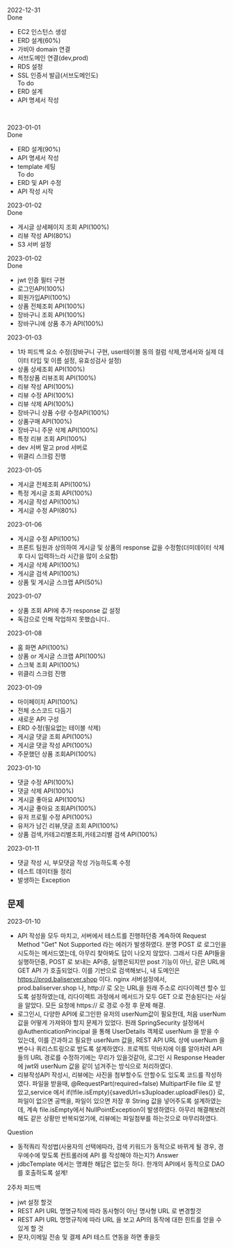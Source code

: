 2022-12-31<br>
Done
- EC2 인스턴스 생성
- ERD 설계(60%)
- 가비아 domain 연결
- 서브도메인 연결(dev,prod)
- RDS 설정
- SSL 인증서 발급(서브도메인도)<br>
To do
- ERD 설계 
- API 명세서 작성
<br>

2023-01-01<br>
Done
- ERD 설계(90%)
- API 명세서 작성
- template 세팅<br>
To do
- ERD 및 API 수정
- API 작성 시작<br>

2023-01-02<br>
Done
- 게시글 상세페이지 조회 API(100%)
- 리뷰 작성 API(80%)
- S3 서버 설정

2023-01-02<br>
Done
- jwt 인증 필터 구현
- 로그인API(100%)
- 회원가입API(100%)
- 상품 전체조회 API(100%)
- 장바구니 조회 API(100%)
- 장바구니에 상품 추가 API(100%)

2023-01-03<br>
- 1차 피드백 요소 수정(장바구니 구현, user테이블 동의 컬럼 삭제,명세서와 실제 데이터 타입 및 이름 설정, 유효성검사 설정)
- 상품 상세조회 API(100%)
- 특정상품 리뷰조회 API(100%)
- 리뷰 작성 API(100%)
- 리뷰 수정 API(100%)
- 리뷰 삭제 API(100%)
- 장바구니 상품 수량 수정API(100%)
- 상품구매 API(100%)
- 장바구니 주문 삭제 API(100%)
- 특정 리뷰 조회 API(100%)
- dev 서버 말고 prod 서버로 
- 위클리 스크럼 진행

2023-01-05<br>
- 게시글 전체조회 API(100%)
- 특정 게시글 조회 API(100%)
- 게시글 작성 API(100%)
- 게시글 수정 API(80%)

2023-01-06<br>
- 게시글 수정 API(100%)
- 프론트 팀원과 상의하여 게시글 및 상품의 response 값을 수정함(더미데이터 삭제 후 다시 입력하느라 시간을 많이 소요함)
- 게시글 삭제 API(100%)
- 게시글 검색 API(100%)
- 상품 및 게시글 스크랩 API(50%)

2023-01-07<br>
- 상품 조회 API에 추가 response 값 설정
- 독감으로 인해 작업하지 못했습니다..

2023-01-08<br>
- 홈 화면 API(100%)
- 상품 or 게시글 스크랩 API(100%)
- 스크북 조회 API(100%)
- 위클리 스크럼 진행

2023-01-09<br>
- 마이페이지 API(100%)
- 전체 소스코드 다듬기
- 새로운 API 구성
- ERD 수정(필요없는 테이블 삭제)
- 게시글 댓글 조회 API(100%)
- 게시글 댓글 작성 API(100%)
- 주문했던 상품 조회API(100%)

2023-01-10<br>
- 댓글 수정 API(100%)
- 댓글 삭제 API(100%)
- 게시글 좋아요 API(100%)
- 게시글 좋아요 조회API(100%)
- 유저 프로필 수정 API(100%)
- 유저가 남긴 리뷰,댓글 조회 API(100%)
- 상품 검색,카테고리별조회,카테고리별 검색 API(100%)

2023-01-11<br>
- 댓글 작성 시, 부모댓글 작성 가능하도록 수정
- 테스트 데이터들 정리
- 발생하는 Exception 

## 문제
2023-01-10
- API 작성을 모두 마치고, 서버에서 테스트를 진행하던중 계속하여 Request Method "Get" Not Supported 라는 에러가 발생하였다.
분명 POST 로 로그인을 시도하는 메서드였는데, 아무리 찾아봐도 답이 나오지 않았다. 그래서 다른 API들을 실행하던중, POST 로 보내는
API중, 실행은되지만 post 기능이 아닌, 같은 URL에 GET API 가 호출되었다. 이를 기반으로 검색해보니, 내 도메인은 https://prod.baliserver.shop
이다. nginx 서버설정에서, prod.baliserver.shop 나, http:// 로 오는 URL을 원래 주소로 리다이렉션 할수 있도록 설정하였는데,
리다이렉트 과정에서 메서드가 모두 GET 으로 전송된다는 사실을 알았다. 모든 요청에 https:// 로 경로 수정 후 문제 해결.
- 로그인시, 다양한 API에 로그인한 유저의 userNum값이 필요한데, 처음 userNum 값을 어떻게 가져와야 할지 문제가 있었다.
원래 SpringSecurity 설정에서 @AuthenticationPrincipal 을 통해 UserDetails 객체로 userNum 을 받을 수 있는데, 이를 간과하고 
필요한 userNum 값을, REST API URL 상에 userNum 을 변수나 쿼리스트링으로 받도록 설계하였다. 프로젝트 막바지에
이를 알아차려 API들의 URL 경로를 수정하기에는 무리가 있을것같아, 로그인 시 Response Header에 jwt와 userNum 값을 같이 넘겨주는
방식으로 처리하였다.
- 리뷰작성API 작성시, 리뷰에는 사진을 첨부할수도 안할수도 있도록 코드를 작성하였다. 파일을 받을때, @RequestPart(required=false) MultipartFile file
로 받았고,service 에서 if(!file.isEmpty){savedUrl=s3uploader.uploadFiles()} 로, 파일이 없으면 공백을, 파일이 있으면 저장 후 String 값을 넣어주도록 설계하였는데,
계속 file.isEmpty에서 NullPointException이 발생하였다. 아무리 해결해보려해도 같은 상황만 반복되었기에, 리뷰에는 파일첨부를 하는것으로 마무리하였다.

Question
- 동적쿼리 작성법(사용자의 선택에따라, 검색 키워드가 동적으로 바뀌게 될 경우, 경우에수에 맞도록 컨트롤러에 API 를 작성해야 하는지?)
Answer 
- jdbcTemplate 에서는 명쾌한 해답은 없는듯 하다. 한개의 API에서 동적으로 DAO 를 호출하도록 설계!


2주차 피드백
- jwt 설정 할것
- REST API URL 명명규칙에 따라 동사형이 아닌 명사형 URL 로 변경할것
- REST API URL 명명규칙에 따라 URL 을 보고 API의 동작에 대한 힌트를 얻을 수 있게 할 것
- 문자,이메일 전송 및 결제 API 테스트 연동을 하면 좋을듯
